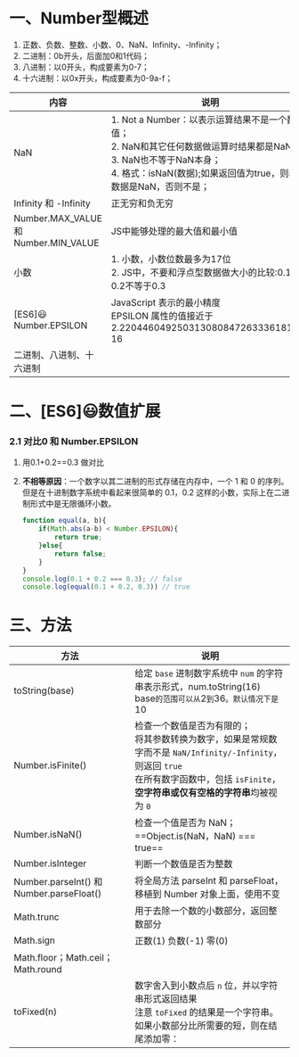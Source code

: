 # 一、Number型概述

1. 正数、负数、整数、小数、0、NaN、Infinity、-Infinity；
2. 二进制：0b开头，后面加0和1代码；
3. 八进制：以0开头，构成要素为0-7；
4. 十六进制：以0x开头，构成要素为0-9a-f；

| 内容                                 | 说明                                                         |
| ------------------------------------ | ------------------------------------------------------------ |
| NaN                                  | 1. Not a Number：以表示运算结果不是一个数值； <br>2. NaN和其它任何数据做运算时结果都是NaN； <br/>3. NaN也不等于NaN本身； <br/>4. 格式：isNaN(数据);如果返回值为true，则表示数据是NaN，否则不是； |
| Infinity 和 -Infinity                | 正无穷和负无穷                                               |
| Number.MAX_VALUE 和 Number.MIN_VALUE | JS中能够处理的最大值和最小值                                 |
| 小数                                 | 1. 小数，小数位数最多为17位<br/>2. JS中，不要和浮点型数据做大小的比较:0.1 + 0.2不等于0.3 |
| [ES6]:smiley:Number.EPSILON          | JavaScript 表示的最小精度<br>EPSILON 属性的值接近于 2.2204460492503130808472633361816E-16 |
| 二进制、八进制、十六进制             |                                                              |

# 二、[ES6]:smiley:数值扩展

### 2.1 对比0 和 Number.EPSILON

1. 用0.1+0.2==0.3 做对比

2. **不相等原因**：一个数字以其二进制的形式存储在内存中，一个 1 和 0 的序列。但是在十进制数字系统中看起来很简单的 0.1，0.2 这样的小数，实际上在二进制形式中是无限循环小数。

   ```javascript
   function equal(a, b){
       if(Math.abs(a-b) < Number.EPSILON){
           return true;
       }else{
           return false;
       }
   }
   console.log(0.1 + 0.2 === 0.3); // false
   console.log(equal(0.1 + 0.2, 0.3)) // true
   ```


# 三、方法

| 方法                                    | 说明                                                         |
| --------------------------------------- | ------------------------------------------------------------ |
| toString(base)                          | 给定 `base` 进制数字系统中 `num` 的字符串表示形式，num.toString(16)<br />base` 的范围可以从 `2` 到 `36`。默认情况下是 `10 |
| Number.isFinite()                       | 检查一个数值是否为有限的；<br />将其参数转换为数字，如果是常规数字而不是 `NaN/Infinity/-Infinity`，则返回 `true`<br />在所有数字函数中，包括 `isFinite`，**空字符串或仅有空格的字符串**均被视为 `0` |
| Number.isNaN()                          | 检查一个值是否为 NaN；<br />==Object.is(NaN，NaN) \=\=\= true== |
| Number.isInteger                        | 判断一个数值是否为整数                                       |
| Number.parseInt() 和Number.parseFloat() | 将全局方法 parseInt 和 parseFloat，移植到 Number 对象上面，使用不变 |
| Math.trunc                              | 用于去除一个数的小数部分，返回整数部分                       |
| Math.sign                               | 正数(1) 负数(-1) 零(0)                                       |
| Math.floor；Math.ceil；Math.round       |                                                              |
| toFixed(n)                              | 数字舍入到小数点后 `n` 位，并以字符串形式返回结果<br />注意 `toFixed` 的结果是一个字符串。如果小数部分比所需要的短，则在结尾添加零： |
